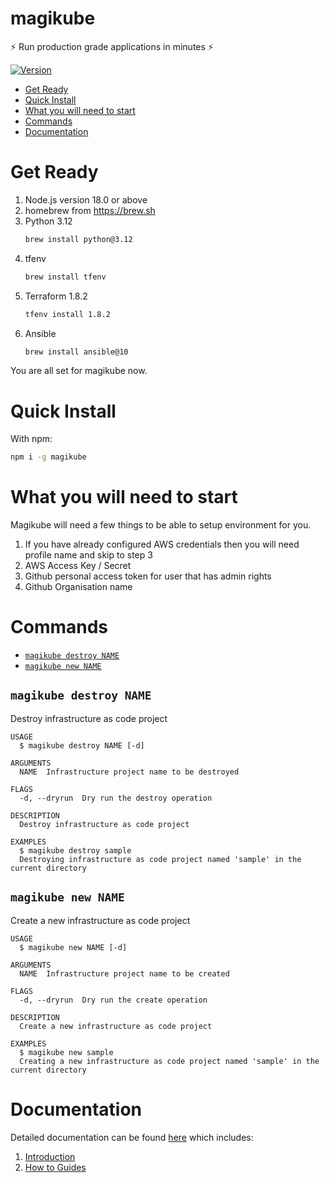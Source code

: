 magikube
=================

⚡️ Run production grade applications in minutes ⚡️


[![Version](https://img.shields.io/npm/v/magikube.svg)](https://npmjs.org/package/magikube)


<!-- toc -->
* [Get Ready](#get-ready)
* [Quick Install](#quick-install)
* [What you will need to start](#what-you-will-need-to-start)
* [Commands](#commands)
* [Documentation](#documentation)
<!-- tocstop -->
# Get Ready
<!-- getready -->
1. Node.js version 18.0 or above
2. homebrew from https://brew.sh
3. Python 3.12
   ```bash
   brew install python@3.12
   ```
4. tfenv
   ```bash 
   brew install tfenv
   ```
5. Terraform 1.8.2
   ```bash 
   tfenv install 1.8.2
   ```
6. Ansible
   ```bash
   brew install ansible@10
   ```
You are all set for magikube now.
<!-- getreadystop -->
<!-- quickinstall -->
# Quick Install
With npm:
```bash
npm i -g magikube
```
<!-- quickinstallstop -->

<!-- needs -->
# What you will need to start
Magikube will need a few things to be able to setup environment for you.

1. If you have already configured AWS credentials then you will need profile name and skip to step 3
2. AWS Access Key / Secret
3. Github personal access token for user that has admin rights
4. Github Organisation name
<!-- needsstop -->

# Commands
<!-- commands -->
* [`magikube destroy NAME`](#magikube-destroy-name)
* [`magikube new NAME`](#magikube-new-name)

## `magikube destroy NAME`

Destroy infrastructure as code project

```
USAGE
  $ magikube destroy NAME [-d]

ARGUMENTS
  NAME  Infrastructure project name to be destroyed

FLAGS
  -d, --dryrun  Dry run the destroy operation

DESCRIPTION
  Destroy infrastructure as code project

EXAMPLES
  $ magikube destroy sample 
  Destroying infrastructure as code project named 'sample' in the current directory
```

## `magikube new NAME`

Create a new infrastructure as code project

```
USAGE
  $ magikube new NAME [-d]

ARGUMENTS
  NAME  Infrastructure project name to be created

FLAGS
  -d, --dryrun  Dry run the create operation

DESCRIPTION
  Create a new infrastructure as code project

EXAMPLES
  $ magikube new sample 
  Creating a new infrastructure as code project named 'sample' in the current directory
```
<!-- commandsstop -->

# Documentation
Detailed documentation can be found [here](http://calfus-open-source.github.io/magikube-docs/) which includes:
1. [Introduction](https://calfus-open-source.github.io/magikube-docs/docs/intro)
2. [How to Guides](https://calfus-open-source.github.io/magikube-docs/docs/category/how-to-guides)